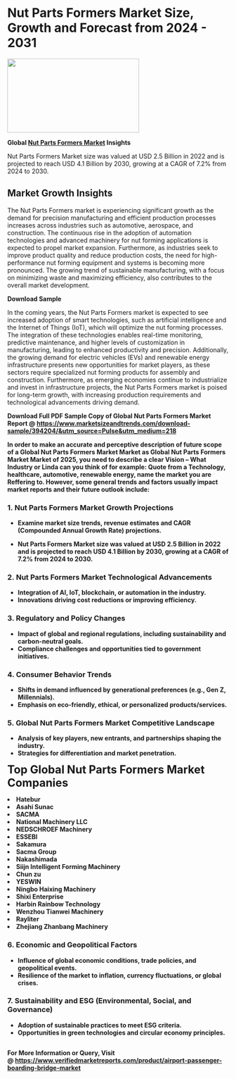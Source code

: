 <H1>Nut Parts Formers Market Size, Growth and Forecast from 2024 - 2031</H1><img class="aligncenter size-medium wp-image-584254" src="https://thirdeyenews.in/wp-content/uploads/2024/09/Global-Market-Research-300x168.jpeg" alt="" width="300" height="168" /><p><strong>Global&nbsp;<a href="https://www.marketsizeandtrends.com/download-sample/394204/&amp;utm_source=Pulse&amp;utm_medium=218">Nut Parts Formers Market</a> Insights</strong></p><p>Nut Parts Formers Market size was valued at USD 2.5 Billion in 2022 and is projected to reach USD 4.1 Billion by 2030, growing at a CAGR of 7.2% from 2024 to 2030.</p><p><h2>Market Growth Insights</h2> <p>The Nut Parts Formers market is experiencing significant growth as the demand for precision manufacturing and efficient production processes increases across industries such as automotive, aerospace, and construction. The continuous rise in the adoption of automation technologies and advanced machinery for nut forming applications is expected to propel market expansion. Furthermore, as industries seek to improve product quality and reduce production costs, the need for high-performance nut forming equipment and systems is becoming more pronounced. The growing trend of sustainable manufacturing, with a focus on minimizing waste and maximizing efficiency, also contributes to the overall market development.</p> <p><strong>Download Sample</strong></p> <p>In the coming years, the Nut Parts Formers market is expected to see increased adoption of smart technologies, such as artificial intelligence and the Internet of Things (IoT), which will optimize the nut forming processes. The integration of these technologies enables real-time monitoring, predictive maintenance, and higher levels of customization in manufacturing, leading to enhanced productivity and precision. Additionally, the growing demand for electric vehicles (EVs) and renewable energy infrastructure presents new opportunities for market players, as these sectors require specialized nut forming products for assembly and construction. Furthermore, as emerging economies continue to industrialize and invest in infrastructure projects, the Nut Parts Formers market is poised for long-term growth, with increasing production requirements and technological advancements driving demand.</p> <p><strong></p><p><span class=""><strong>Download Full PDF Sample Copy of Global Nut Parts Formers Market Report</strong> @ <a href="https://www.marketsizeandtrends.com/download-sample/394204/&amp;utm_source=Pulse&amp;utm_medium=218" target="_blank">https://www.marketsizeandtrends.com/download-sample/394204/&amp;utm_source=Pulse&amp;utm_medium=218</a></span></p><p>In order to make an accurate and perceptive description of future scope of a Global&nbsp;Nut Parts Formers Market Market as Global&nbsp;Nut Parts Formers Market Market of 2025, you need to describe a clear Vision &ndash; What Industry or Linda can you think of for example: Quote from a Technology, healthcare, automotive, renewable energy, name the market you are Reffering to. However, some general trends and factors usually impact market reports and their future outlook include:</p><h3>1.&nbsp;<strong>Nut Parts Formers Market Growth Projections</strong></h3><ul><li>Examine market size trends, revenue estimates and CAGR (Compounded Annual Growth Rate) projections.</li><li><p>Nut Parts Formers Market size was valued at USD 2.5 Billion in 2022 and is projected to reach USD 4.1 Billion by 2030, growing at a CAGR of 7.2% from 2024 to 2030.</p></li></ul><h3>2.&nbsp;<strong>Nut Parts Formers Market Technological Advancements</strong></h3><ul><li>Integration of AI, IoT, blockchain, or automation in the industry.</li><li>Innovations driving cost reductions or improving efficiency.</li></ul><h3>3.&nbsp;<strong>Regulatory and Policy Changes</strong></h3><ul><li>Impact of global and regional regulations, including sustainability and carbon-neutral goals.</li><li>Compliance challenges and opportunities tied to government initiatives.</li></ul><h3>4.&nbsp;<strong>Consumer Behavior Trends</strong></h3><ul><li>Shifts in demand influenced by generational preferences (e.g., Gen Z, Millennials).</li><li>Emphasis on eco-friendly, ethical, or personalized products/services.</li></ul><h3>5.&nbsp;<strong>Global Nut Parts Formers Market Competitive Landscape</strong></h3><ul><li>Analysis of key players, new entrants, and partnerships shaping the industry.</li><li>Strategies for differentiation and market penetration.</li></ul><p data-pm-slice="1 1 []"><span style="color: inherit; font-family: inherit; font-size: 25px;">Top Global Nut Parts Formers Market Companies</span></p><div class="" data-test-id=""><p><li>Hatebur</li><li> Asahi Sunac</li><li> SACMA</li><li> National Machinery LLC</li><li> NEDSCHROEF Machinery</li><li> ESSEBI</li><li> Sakamura</li><li> Sacma Group</li><li> Nakashimada</li><li> Siijn Intelligent Forming Machinery</li><li> Chun zu</li><li> YESWIN</li><li> Ningbo Haixing Machinery</li><li> Shixi Enterprise</li><li> Harbin Rainbow Technology</li><li> Wenzhou Tianwei Machinery</li><li> Rayliter</li><li> Zhejiang Zhanbang Machinery</li></p></div><h3>6.&nbsp;<strong>Economic and Geopolitical Factors</strong></h3><ul><li>Influence of global economic conditions, trade policies, and geopolitical events.</li><li>Resilience of the market to inflation, currency fluctuations, or global crises.</li></ul><h3>7.&nbsp;<strong>Sustainability and ESG (Environmental, Social, and Governance)</strong></h3><ul><li>Adoption of sustainable practices to meet ESG criteria.</li><li>Opportunities in green technologies and circular economy principles.</li></ul><h2><strong style="font-size: 14px;">For More Information or Query, Visit @&nbsp;</strong><a style="background-color: #ffffff; font-size: 14px;" href="https://www.marketsizeandtrends.com/report/nut-parts-formers-market/" target="_blank">https://www.verifiedmarketreports.com/product/airport-passenger-boarding-bridge-market</a></h2>
